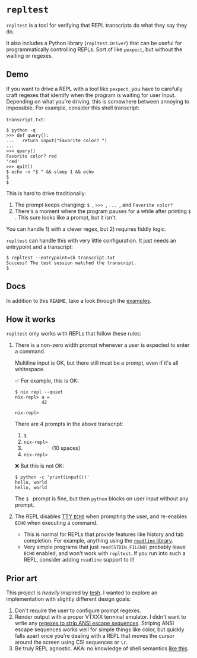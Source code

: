 # `repltest`

`repltest` is a tool for verifying that REPL transcripts do what they say they do.

It also includes a Python library (`repltest.Driver`) that can be useful for
programmatically controlling REPLs. Sort of like `pexpect`, but without the
waiting or regexes.

## Demo

If you want to drive a REPL with a tool like `pexpect`, you have to carefully
craft regexes that identify when the program is waiting for user input.
Depending on what you're driving, this is somewhere between annoying to
impossible. For example, consider this shell transcript:

`transcript.txt`:

```console test-file="transcript.txt"
$ python -q
>>> def query():
...   return input("Favorite color? ")
...
>>> query()
Favorite color? red
'red'
>>> quit()
$ echo -n "$ " && sleep 1 && echo
$
$
```

This is hard to drive traditionally:

1. The prompt keeps changing: `$ `, `>>> `, `... `, and `Favorite color? `
2. There's a moment where the program pauses for a while after printing `$ `.
   This sure looks like a prompt, but it isn't.

You can handle 1) with a clever regex, but 2) requires fiddly logic.

`repltest` can handle this with very little configuration. It just needs an
entrypoint and a transcript:

```console test-entrypoint=sh
$ repltest --entrypoint=sh transcript.txt
Success! The test session matched the transcript.
$
```

## Docs

In addition to this `README`, take a look through the [examples](./examples/).

## How it works

`repltest` only works with REPLs that follow these rules:

1. There is a non-zero width prompt whenever a user is expected to enter a command.

   Multiline input is OK, but there still must be a prompt, even if it's all
   whitespace.

   ✅ For example, this is OK:

   ```console
   $ nix repl --quiet
   nix-repl> a =
             42

   nix-repl>
   ```

   There are 4 prompts in the above transcript:

   1. `$ `
   2. `nix-repl> `
   4. `          ` (10 spaces)
   4. `nix-repl> `

   ❌ But this is not OK:

   ```console
   $ python -c 'print(input())'
   hello, world
   hello, world
   ```

   The `$ ` prompt is fine, but then `python` blocks on user input without any
   prompt.
2. The REPL disables [TTY
   `ECHO`](https://www.gnu.org/software/libc/manual/html_node/Local-Modes.html#index-ECHO)
   when prompting the user, and re-enables `ECHO` when executing a command.
   - This is normal for REPLs that provide features like history and tab
     completion. For example, anything using the [`readline` library](https://tiswww.cwru.edu/php/chet/readline/rltop.html).
   - Very simple programs that just `read(STDIN_FILENO)` probably leave `ECHO`
     enabled, and won't work with `repltest`. If you run into such a REPL,
     consider adding `readline` support to it!

## Prior art

This project is *heavily* inspired by
[tesh](https://github.com/OceanSprint/tesh). I wanted to explore an
implementation with slightly different design goals:

1. Don't require the user to configure prompt regexes.
2. Render output with a proper VTXXX terminal emulator.
   I didn't want to write any [regexes to strip ANSI escape
   sequences](https://github.com/OceanSprint/tesh/blob/0.3.2/src/tesh/test.py#L18-L19).
   Striping ANSI escape sequences works well for simple things like color, but
   quickly falls apart once you're dealing with a REPL that moves the cursor around
   the screen using CSI sequences or `\r`.
3. Be truly REPL agnostic. AKA: no knowledge of shell semantics [like
   this](https://github.com/OceanSprint/tesh/blob/0.3.2/src/tesh/test.py#L124-L125).
